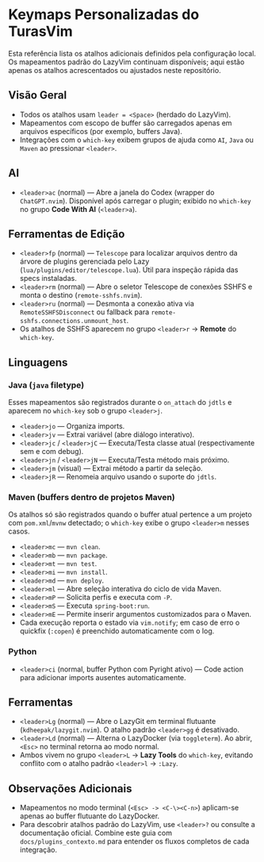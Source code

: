 # Keymaps Personalizadas do TurasVim

Esta referência lista os atalhos adicionais definidos pela configuração local. Os mapeamentos padrão do LazyVim continuam disponíveis; aqui estão apenas os atalhos acrescentados ou ajustados neste repositório.

## Visão Geral
- Todos os atalhos usam `leader = <Space>` (herdado do LazyVim).
- Mapeamentos com escopo de buffer são carregados apenas em arquivos específicos (por exemplo, buffers Java).
- Integrações com o `which-key` exibem grupos de ajuda como `AI`, `Java` ou `Maven` ao pressionar `<leader>`.

## AI
- `<leader>ac` (normal) — Abre a janela do Codex (wrapper do `ChatGPT.nvim`). Disponível após carregar o plugin; exibido no `which-key` no grupo **Code With AI** (`<leader>a`).

## Ferramentas de Edição
- `<leader>fp` (normal) — `Telescope` para localizar arquivos dentro da árvore de plugins gerenciada pelo Lazy (`lua/plugins/editor/telescope.lua`). Útil para inspeção rápida das specs instaladas.
- `<leader>rm` (normal) — Abre o seletor Telescope de conexões SSHFS e monta o destino (`remote-sshfs.nvim`).
- `<leader>ru` (normal) — Desmonta a conexão ativa via `RemoteSSHFSDisconnect` ou fallback para `remote-sshfs.connections.unmount_host`.
- Os atalhos de SSHFS aparecem no grupo `<leader>r` → **Remote** do `which-key`.

## Linguagens
### Java (`java` filetype)
Esses mapeamentos são registrados durante o `on_attach` do `jdtls` e aparecem no `which-key` sob o grupo `<leader>j`.
- `<leader>jo` — Organiza imports.
- `<leader>jv` — Extrai variável (abre diálogo interativo).
- `<leader>jc` / `<leader>jC` — Executa/Testa classe atual (respectivamente sem e com debug).
- `<leader>jn` / `<leader>jN` — Executa/Testa método mais próximo.
- `<leader>jm` (visual) — Extrai método a partir da seleção.
- `<leader>jR` — Renomeia arquivo usando o suporte do `jdtls`.

### Maven (buffers dentro de projetos Maven)
Os atalhos só são registrados quando o buffer atual pertence a um projeto com `pom.xml`/`mvnw` detectado; o `which-key` exibe o grupo `<leader>m` nesses casos.
- `<leader>mc` — `mvn clean`.
- `<leader>mb` — `mvn package`.
- `<leader>mt` — `mvn test`.
- `<leader>mi` — `mvn install`.
- `<leader>md` — `mvn deploy`.
- `<leader>ml` — Abre seleção interativa do ciclo de vida Maven.
- `<leader>mP` — Solicita perfis e executa com `-P`.
- `<leader>mS` — Executa `spring-boot:run`.
- `<leader>mE` — Permite inserir argumentos customizados para o Maven.
- Cada execução reporta o estado via `vim.notify`; em caso de erro o quickfix (`:copen`) é preenchido automaticamente com o log.

### Python
- `<leader>ci` (normal, buffer Python com Pyright ativo) — Code action para adicionar imports ausentes automaticamente.

## Ferramentas
- `<leader>Lg` (normal) — Abre o LazyGit em terminal flutuante (`kdheepak/lazygit.nvim`). O atalho padrão `<leader>gg` é desativado.
- `<leader>Ld` (normal) — Alterna o LazyDocker (via `toggleterm`). Ao abrir, `<Esc>` no terminal retorna ao modo normal.
- Ambos vivem no grupo `<leader>L` → **Lazy Tools** do `which-key`, evitando conflito com o atalho padrão `<leader>l` → `:Lazy`.

## Observações Adicionais
- Mapeamentos no modo terminal (`<Esc> -> <C-\><C-n>`) aplicam-se apenas ao buffer flutuante do LazyDocker.
- Para descobrir atalhos padrão do LazyVim, use `<leader>?` ou consulte a documentação oficial. Combine este guia com `docs/plugins_contexto.md` para entender os fluxos completos de cada integração.
